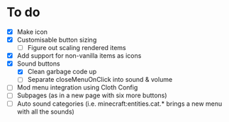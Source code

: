 # To do

- [x] Make icon
- [x] Customisable button sizing
     - [ ] Figure out scaling rendered items
- [x] Add support for non-vanilla items as icons
- [x] Sound buttons
     - [x] Clean garbage code up
     - [ ] Separate closeMenuOnClick into sound & volume
- [ ] Mod menu integration using Cloth Config
- [ ] Subpages (as in a new page with six more buttons)
- [ ] Auto sound categories (i.e. minecraft:entities.cat.* brings a new menu with all the sounds)
